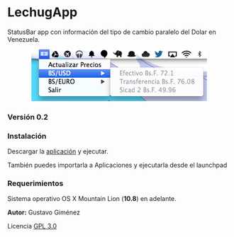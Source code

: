 # LechugApp

StatusBar app con información del tipo de cambio paralelo del Dolar en Venezuela.

<p align="center" >
  <img src="https://raw.githubusercontent.com/GusGA/lechuga/master/img/screenshot.png" alt="lechugapp" title="LechugApp">
</p>

### Versión 0.2

### Instalación

Descargar la [aplicación](https://github.com/GusGA/lechuga/releases/download/v0.2.1/LechugApp.zip) y ejecutar.

También puedes importarla a Aplicaciones y ejecutarla desde el launchpad

### Requerimientos

Sistema operativo OS X Mountain Lion (__10.8__) en adelante.


__Autor:__ Gustavo Giménez 

Licencia [GPL 3.0](http://opensource.org/licenses/gpl-3.0.html)

